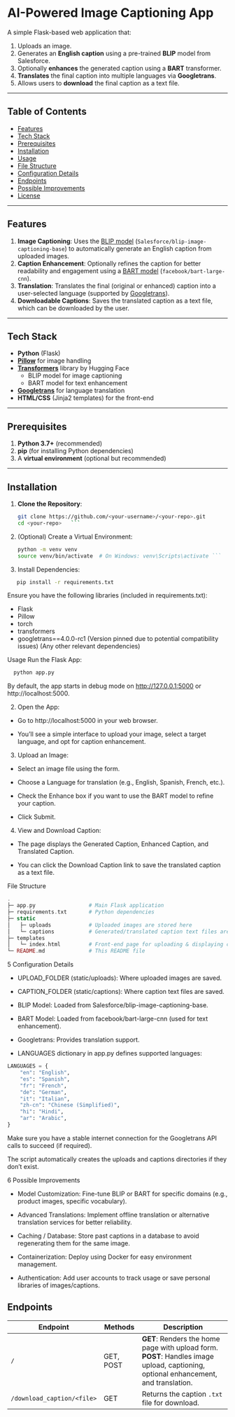 # AI-Powered Image Captioning App

A simple Flask-based web application that:
1. Uploads an image.
2. Generates an **English caption** using a pre-trained **BLIP** model from Salesforce.
3. Optionally **enhances** the generated caption using a **BART** transformer.
4. **Translates** the final caption into multiple languages via **Googletrans**.
5. Allows users to **download** the final caption as a text file.

---

## Table of Contents
- [Features](#features)
- [Tech Stack](#tech-stack)
- [Prerequisites](#prerequisites)
- [Installation](#installation)
- [Usage](#usage)
- [File Structure](#file-structure)
- [Configuration Details](#configuration-details)
- [Endpoints](#endpoints)
- [Possible Improvements](#possible-improvements)
- [License](#license)

---

## Features

1. **Image Captioning**: Uses the [BLIP model](https://github.com/salesforce/BLIP) (`Salesforce/blip-image-captioning-base`) to automatically generate an English caption from uploaded images.
2. **Caption Enhancement**: Optionally refines the caption for better readability and engagement using a [BART model](https://github.com/facebookresearch/bart) (`facebook/bart-large-cnn`).
3. **Translation**: Translates the final (original or enhanced) caption into a user-selected language (supported by [Googletrans](https://py-googletrans.readthedocs.io/)).
4. **Downloadable Captions**: Saves the translated caption as a text file, which can be downloaded by the user.

---

## Tech Stack

- **Python** (Flask)
- **[Pillow](https://pillow.readthedocs.io/)** for image handling
- **[Transformers](https://github.com/huggingface/transformers)** library by Hugging Face
  - BLIP model for image captioning
  - BART model for text enhancement
- **[Googletrans](https://py-googletrans.readthedocs.io/)** for language translation
- **HTML/CSS** (Jinja2 templates) for the front-end

---

## Prerequisites

1. **Python 3.7+** (recommended)
2. **pip** (for installing Python dependencies)
3. A **virtual environment** (optional but recommended)

---

## Installation

1. **Clone the Repository**:
   ```bash
   git clone https://github.com/<your-username>/<your-repo>.git
   cd <your-repo>   ```
2. (Optional) Create a Virtual Environment:
   ```bash
   python -m venv venv 
   source venv/bin/activate  # On Windows: venv\Scripts\activate ```
3. Install Dependencies:
```bash
   pip install -r requirements.txt
```
Ensure you have the following libraries (included in requirements.txt):
- Flask
- Pillow
- torch
- transformers
- googletrans==4.0.0-rc1 (Version pinned due to potential compatibility issues)
(Any other relevant dependencies)

Usage
Run the Flask App:
```bash
  python app.py
```
By default, the app starts in debug mode on http://127.0.0.1:5000 or http://localhost:5000.

2. Open the App:

- Go to http://localhost:5000 in your web browser.

- You’ll see a simple interface to upload your image, select a target language, and opt for caption enhancement.

3. Upload an Image:

- Select an image file using the form.

- Choose a Language for translation (e.g., English, Spanish, French, etc.).

- Check the Enhance box if you want to use the BART model to refine your caption.

- Click Submit.

4. View and Download Caption:

- The page displays the Generated Caption, Enhanced Caption, and Translated Caption.

- You can click the Download Caption link to save the translated caption as a text file.

File Structure
```php
.
├─ app.py                 # Main Flask application
├─ requirements.txt       # Python dependencies
├─ static
│   ├─ uploads            # Uploaded images are stored here
│   └─ captions           # Generated/translated caption text files are stored here
├─ templates
│   └─ index.html         # Front-end page for uploading & displaying captions
└─ README.md              # This README file
```
5 Configuration Details
- UPLOAD_FOLDER (static/uploads): Where uploaded images are saved.

- CAPTION_FOLDER (static/captions): Where caption text files are saved.

- BLIP Model: Loaded from Salesforce/blip-image-captioning-base.

- BART Model: Loaded from facebook/bart-large-cnn (used for text enhancement).

- Googletrans: Provides translation support.

- LANGUAGES dictionary in app.py defines supported languages:

```python
LANGUAGES = {
    "en": "English",
    "es": "Spanish",
    "fr": "French",
    "de": "German",
    "it": "Italian",
    "zh-cn": "Chinese (Simplified)",
    "hi": "Hindi",
    "ar": "Arabic",
}
```
Make sure you have a stable internet connection for the Googletrans API calls to succeed (if required).

The script automatically creates the uploads and captions directories if they don’t exist.

6 Possible Improvements
- Model Customization: Fine-tune BLIP or BART for specific domains (e.g., product images, specific vocabulary).

- Advanced Translations: Implement offline translation or alternative translation services for better reliability.

- Caching / Database: Store past captions in a database to avoid regenerating them for the same image.

- Containerization: Deploy using Docker for easy environment management.

- Authentication: Add user accounts to track usage or save personal libraries of images/captions.

## Endpoints

| Endpoint                     | Methods      | Description                                                                                                                          |
|-----------------------------|--------------|--------------------------------------------------------------------------------------------------------------------------------------|
| `/`                         | GET, POST    | **GET**: Renders the home page with upload form. <br> **POST**: Handles image upload, captioning, optional enhancement, and translation. |
| `/download_caption/<file>`  | GET          | Returns the caption `.txt` file for download.                                                                                       |
